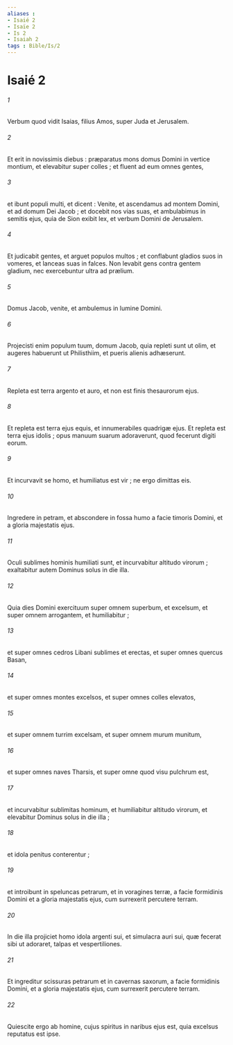 ```yaml
---
aliases : 
- Isaié 2
- Isaïe 2
- Is 2
- Isaiah 2
tags : Bible/Is/2
---
```


# Isaié 2

###### 1
Verbum quod vidit Isaias, filius Amos, super Juda et Jerusalem.
###### 2
Et erit in novissimis diebus : præparatus mons domus Domini in vertice montium, et elevabitur super colles ; et fluent ad eum omnes gentes,
###### 3
et ibunt populi multi, et dicent : Venite, et ascendamus ad montem Domini, et ad domum Dei Jacob ; et docebit nos vias suas, et ambulabimus in semitis ejus, quia de Sion exibit lex, et verbum Domini de Jerusalem.
###### 4
Et judicabit gentes, et arguet populos multos ; et conflabunt gladios suos in vomeres, et lanceas suas in falces. Non levabit gens contra gentem gladium, nec exercebuntur ultra ad prælium.
###### 5
Domus Jacob, venite, et ambulemus in lumine Domini.
###### 6
Projecisti enim populum tuum, domum Jacob, quia repleti sunt ut olim, et augeres habuerunt ut Philisthiim, et pueris alienis adhæserunt.
###### 7
Repleta est terra argento et auro, et non est finis thesaurorum ejus.
###### 8
Et repleta est terra ejus equis, et innumerabiles quadrigæ ejus. Et repleta est terra ejus idolis ; opus manuum suarum adoraverunt, quod fecerunt digiti eorum.
###### 9
Et incurvavit se homo, et humiliatus est vir ; ne ergo dimittas eis.
###### 10
Ingredere in petram, et abscondere in fossa humo a facie timoris Domini, et a gloria majestatis ejus.
###### 11
Oculi sublimes hominis humiliati sunt, et incurvabitur altitudo virorum ; exaltabitur autem Dominus solus in die illa.
###### 12
Quia dies Domini exercituum super omnem superbum, et excelsum, et super omnem arrogantem, et humiliabitur ;
###### 13
et super omnes cedros Libani sublimes et erectas, et super omnes quercus Basan,
###### 14
et super omnes montes excelsos, et super omnes colles elevatos,
###### 15
et super omnem turrim excelsam, et super omnem murum munitum,
###### 16
et super omnes naves Tharsis, et super omne quod visu pulchrum est,
###### 17
et incurvabitur sublimitas hominum, et humiliabitur altitudo virorum, et elevabitur Dominus solus in die illa ;
###### 18
et idola penitus conterentur ;
###### 19
et introibunt in speluncas petrarum, et in voragines terræ, a facie formidinis Domini et a gloria majestatis ejus, cum surrexerit percutere terram.
###### 20
In die illa projiciet homo idola argenti sui, et simulacra auri sui, quæ fecerat sibi ut adoraret, talpas et vespertiliones.
###### 21
Et ingreditur scissuras petrarum et in cavernas saxorum, a facie formidinis Domini, et a gloria majestatis ejus, cum surrexerit percutere terram.
###### 22
Quiescite ergo ab homine, cujus spiritus in naribus ejus est, quia excelsus reputatus est ipse.
